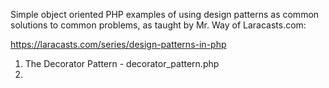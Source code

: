Simple object oriented PHP examples of using design patterns as common solutions to common problems, as taught by Mr. Way of Laracasts.com:

https://laracasts.com/series/design-patterns-in-php

1. The Decorator Pattern - decorator_pattern.php
2. 
